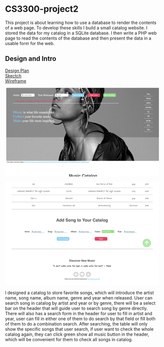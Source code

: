 # CS3300-project2
This project is about learning how to use a database to render the contents of a web page. To develop these skills I build a small catalog website. I stored the data for my catalog in a SQLite database. I then write a PHP web page to read the contents of the database and then present the data in a usable form for the web.


 ##  Design and Intro
[Design Plan](design-plan/design-plan.md)<br/>
[Skectch](design-plan/sketch.jpg)<br/>
[Wireframe](design-plan/wireframe.jpg)

 ![](image/layout1.png)

 ![](image/layout2.png)

 I designed a catalog to store favorite songs, which will introduce the artist name, song name, album name, genre and year when released.  User can search song in catalog by artist and year or by genre, there will be a select bar on the header that will guide user to search song by genre directly.  There will also has a search form in the header for user to fill in artist and year, user can fill in either one of them to do search by that field or fill both of them to do a combination search.  After searching, the table will only show the specific songs that user search, if user want to check the whole catalog again, they can click green show all music button in the header, which will be convenient for them to check all songs in catalog.
